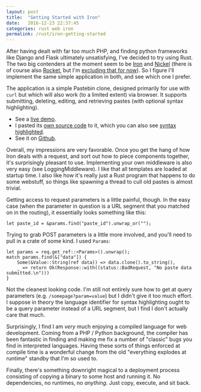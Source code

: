 ```yaml
---
layout: post
title:  "Getting Started with Iron"
date:   2016-12-23 22:37:45
categories: rust web iron
permalink: /rust/iron-getting-started
---
```


After having dealt with far too much PHP, and finding python frameworks like Django and Flask ultimately unsatisfying, I've decided to try using Rust. The two big contenders at the moment seem to be [Iron](http://ironframework.io/) and [Nickel](http://nickel.rs/) (there is of course also [Rocket](https://rocket.rs/), but I'm [excluding that for now](/rust/helloweb)). So I figure I'll implement the same simple application in both, and see which one I prefer.

The application is a simple Pastebin clone, designed primarily for use with `curl` but which will also work (to a limited extent) via browser. It supports submitting, deleting, editing, and retrieving pastes (with optional syntax highlighting).

- See a [live demo](http://45.62.211.238:3000/).
- I pasted its [own source code](http://45.62.211.238:3000/8sIze) to it, which you can also see [syntax highlighted](http://45.62.211.238:3000/8sIze/rs).
- See it on [Github](https://github.com/ojensen5115/pastebin-iron).

Overall, my impressions are very favorable. Once you get the hang of how Iron deals with a request, and sort out how to piece components together, it's surprisingly pleasant to use. Implementing your own middleware is also very easy (see LoggingMiddleware). I like that all templates are loaded at startup time. I also like how it's really just a Rust program that happens to do some webstuff, so things like spawning a thread to cull old pastes is almost trivial.

Getting access to request parameters is a little painful, though. In the easy case (when the parameter in question is a URL segment that you matched on in the routing), it essentially looks something like this:

```
let paste_id = &params.find("paste_id").unwrap_or("");
```

Trying to grab POST parameters is a little more involved, and you'll need to pull in a crate of some kind. I used `Params`:

```
let params = req.get_ref::<Params>().unwrap();
match params.find(&["data"]) {
    Some(&Value::String(ref data)) => data.clone().to_string(),
    _ => return Ok(Response::with((status::BadRequest, "No paste data submitted.\n")))
}
```

Not the cleanest looking code. I'm still not entirely sure how to get at query parameters (e.g. `/somepage?param=value`) but I didn't give it too much effort. I suppose in theory the language identifier for syntax highlighting ought to be a query parameter instead of a URL segment, but I find I don't actually care that much.

Surprisingly, I find I am *very* much enjoying a compiled language for web development. Coming from a PHP / Python background, the compiler has been fantastic in finding and making me fix a number of "classic" bugs you find in interpreted languages. Having these sorts of things enforced at compile time is a wonderful change from the old "everything explodes at runtime" standby that I'm so used to.

Finally, there's something downright magical to a deployment process consisting of copying a binary to some host and running it. No dependencies, no runtimes, no *anything*. Just copy, execute, and sit back.